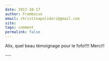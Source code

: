 ```yaml
---
date: 2017-10-17
author: Framboise
email: christinapolidori@gmail.com
site: 
tags: comment
permalink: false
---
```


<p>Alix, quel beau témoignage pour le fofo!!!! Merci!!</p>
---
